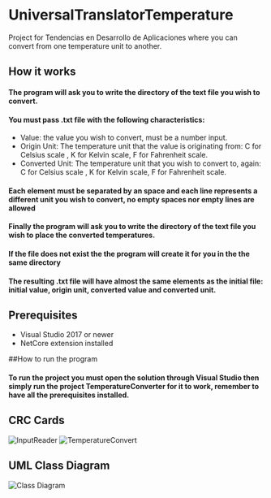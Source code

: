 # UniversalTranslatorTemperature
Project for Tendencias en Desarrollo de Aplicaciones where you can convert from one temperature unit to another.

## How it works

#### The program will ask you to write the directory of the text file you wish to convert.
#### You must pass .txt file with the following characteristics: 
* Value: the value you wish to convert, must be a number input.
* Origin Unit: The temperature unit that the value is originating from: C for Celsius scale , K for Kelvin scale, F for Fahrenheit scale.
* Converted Unit: The temperature unit that you wish to convert to, again: C for Celsius scale , K for Kelvin scale, F for Fahrenheit scale.

#### Each element must be separated by an space and each line represents a different unit you wish to convert, no empty spaces nor empty lines are allowed
#### Finally the program will ask you to write the directory of the text file you wish to place the converted temperatures.
#### If the file does not exist the the program will create it for you in the the same directory
#### The resulting .txt file will have almost the same elements as the initial file: initial value, origin unit, converted value and converted unit.

## Prerequisites

* Visual Studio 2017 or newer
* NetCore extension installed

##How to run the program

#### To run the project you must open the solution through Visual Studio then simply run the project TemperatureConverter for it to work, remember to have all the prerequisites installed.

## CRC Cards
![InputReader](https://github.com/Xaroz/UniversalTranslatorTemperature/blob/master/InputReader.jpg "InputReader CRC")
![TemperatureConvert](https://github.com/Xaroz/UniversalTranslatorTemperature/blob/master/TemperatureConvertCRC.jpg "TemperatureConvert CRC")

## UML Class Diagram
![Class Diagram](https://github.com/Xaroz/UniversalTranslatorTemperature/blob/master/ClassDiagram.jpg "Class Diagram")
